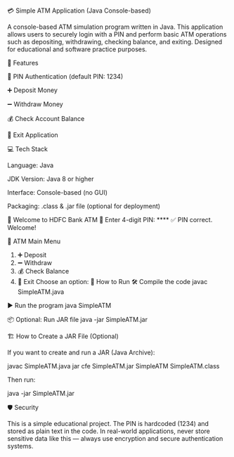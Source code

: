 💳 Simple ATM Application (Java Console-based)

A console-based ATM simulation program written in Java. This application allows users to securely login with a PIN and perform basic ATM operations such as depositing, withdrawing, checking balance, and exiting. Designed for educational and software practice purposes.

🧾 Features

🔐 PIN Authentication (default PIN: 1234)

➕ Deposit Money

➖ Withdraw Money

💰 Check Account Balance

🚪 Exit Application

💻 Tech Stack

Language: Java

JDK Version: Java 8 or higher

Interface: Console-based (no GUI)

Packaging: .class & .jar file (optional for deployment)

🏦 Welcome to HDFC Bank ATM
🔐 Enter 4-digit PIN: ****
✅ PIN correct. Welcome!

💼 ATM Main Menu
1. ➕ Deposit
2. ➖ Withdraw
3. 💰 Check Balance
4. 🚪 Exit
Choose an option:
🚀 How to Run
🛠 Compile the code
javac SimpleATM.java

▶️ Run the program
java SimpleATM

📦 Optional: Run JAR file
java -jar SimpleATM.jar

🏗 How to Create a JAR File (Optional)

If you want to create and run a JAR (Java Archive):

javac SimpleATM.java
jar cfe SimpleATM.jar SimpleATM SimpleATM.class


Then run:

java -jar SimpleATM.jar

🛡 Security

This is a simple educational project. The PIN is hardcoded (1234) and stored as plain text in the code. In real-world applications, never store sensitive data like this — always use encryption and secure authentication systems.
